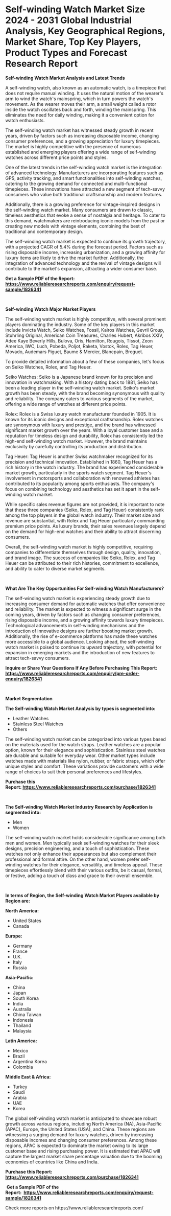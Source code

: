 <p><h1>Self-winding Watch Market Size 2024 - 2031 Global Industrial Analysis, Key Geographical Regions, Market Share, Top Key Players, Product Types and Forecast Research Report</h1></p><p><strong>Self-winding Watch Market Analysis and Latest Trends</strong></p>
<p><p>A self-winding watch, also known as an automatic watch, is a timepiece that does not require manual winding. It uses the natural motion of the wearer's arm to wind the watch's mainspring, which in turn powers the watch's movement. As the wearer moves their arm, a small weight called a rotor inside the watch oscillates back and forth, winding the mainspring. This eliminates the need for daily winding, making it a convenient option for watch enthusiasts.</p><p>The self-winding watch market has witnessed steady growth in recent years, driven by factors such as increasing disposable income, changing consumer preferences, and a growing appreciation for luxury timepieces. The market is highly competitive with the presence of numerous established and emerging players offering a wide range of self-winding watches across different price points and styles. </p><p>One of the latest trends in the self-winding watch market is the integration of advanced technology. Manufacturers are incorporating features such as GPS, activity tracking, and smart functionalities into self-winding watches, catering to the growing demand for connected and multi-functional timepieces. These innovations have attracted a new segment of tech-savvy consumers who value both traditional craftsmanship and modern features.</p><p>Additionally, there is a growing preference for vintage-inspired designs in the self-winding watch market. Many consumers are drawn to classic, timeless aesthetics that evoke a sense of nostalgia and heritage. To cater to this demand, watchmakers are reintroducing iconic models from the past or creating new models with vintage elements, combining the best of traditional and contemporary design.</p><p>The self-winding watch market is expected to continue its growth trajectory, with a projected CAGR of 5.4% during the forecast period. Factors such as rising disposable income, increasing urbanization, and a growing affinity for luxury items are likely to drive the market further. Additionally, the integration of advanced technology and the revival of vintage designs will contribute to the market's expansion, attracting a wider consumer base.</p></p>
<p><strong>Get a Sample PDF of the Report:&nbsp; <a href="https://www.reliableresearchreports.com/enquiry/request-sample/1826341">https://www.reliableresearchreports.com/enquiry/request-sample/1826341</a></strong></p>
<p>&nbsp;</p>
<p><strong>Self-winding Watch Major Market Players</strong></p>
<p><p>The self-winding watch market is highly competitive, with several prominent players dominating the industry. Some of the key players in this market include Invicta Watch, Seiko Watches, Fossil, Kairos Watches, Gevril Group, Stuhrling Original, American Coin Treasures, Charles Hubert, Akribos XXIV, Adee Kaye Beverly Hills, Bulova, Oris, Hamilton, Rougois, Tissot, Zeon America, IWC, Luch, Pobeda, Poljot, Raketa, Vostok, Rolex, Tag Heuer, Movado, Audemars Piguet, Baume & Mercier, Blancpain, Breguet.</p><p>To provide detailed information about a few of these companies, let's focus on Seiko Watches, Rolex, and Tag Heuer.</p><p>Seiko Watches: Seiko is a Japanese brand known for its precision and innovation in watchmaking. With a history dating back to 1881, Seiko has been a leading player in the self-winding watch market. Seiko's market growth has been steady, with the brand becoming synonymous with quality and reliability. The company caters to various segments of the market, offering a wide range of watches at different price points.</p><p>Rolex: Rolex is a Swiss luxury watch manufacturer founded in 1905. It is known for its iconic designs and exceptional craftsmanship. Rolex watches are synonymous with luxury and prestige, and the brand has witnessed significant market growth over the years. With a loyal customer base and a reputation for timeless design and durability, Rolex has consistently led the high-end self-winding watch market. However, the brand maintains exclusivity by carefully controlling its production and distribution.</p><p>Tag Heuer: Tag Heuer is another Swiss watchmaker recognized for its precision and technical innovation. Established in 1860, Tag Heuer has a rich history in the watch industry. The brand has experienced considerable market growth, particularly in the sports watch segment. Tag Heuer's involvement in motorsports and collaboration with renowned athletes has contributed to its popularity among sports enthusiasts. The company's focus on combining technology and aesthetics has set it apart in the self-winding watch market.</p><p>While specific sales revenue figures are not provided, it is important to note that these three companies (Seiko, Rolex, and Tag Heuer) consistently rank among the top players in the global watch industry. Their market size and revenue are substantial, with Rolex and Tag Heuer particularly commanding premium price points. As luxury brands, their sales revenues largely depend on the demand for high-end watches and their ability to attract discerning consumers.</p><p>Overall, the self-winding watch market is highly competitive, requiring companies to differentiate themselves through design, quality, innovation, and brand image. The success of companies like Seiko, Rolex, and Tag Heuer can be attributed to their rich histories, commitment to excellence, and ability to cater to diverse market segments.</p></p>
<p>&nbsp;</p>
<p><strong>What Are The Key Opportunities For Self-winding Watch Manufacturers?</strong></p>
<p><p>The self-winding watch market is experiencing steady growth due to increasing consumer demand for automatic watches that offer convenience and reliability. The market is expected to witness a significant surge in the coming years, driven by factors such as changing consumer preferences, rising disposable income, and a growing affinity towards luxury timepieces. Technological advancements in self-winding mechanisms and the introduction of innovative designs are further boosting market growth. Additionally, the rise of e-commerce platforms has made these watches more accessible to a global audience. Looking ahead, the self-winding watch market is poised to continue its upward trajectory, with potential for expansion in emerging markets and the introduction of new features to attract tech-savvy consumers.</p></p>
<p><strong>Inquire or Share Your Questions If Any Before Purchasing This Report: <a href="https://www.reliableresearchreports.com/enquiry/pre-order-enquiry/1826341">https://www.reliableresearchreports.com/enquiry/pre-order-enquiry/1826341</a></strong></p>
<p>&nbsp;</p>
<p><strong>Market Segmentation</strong></p>
<p><strong>The Self-winding Watch Market Analysis by types is segmented into:</strong></p>
<p><ul><li>Leather Watches</li><li>Stainless Steel Watches</li><li>Others</li></ul></p>
<p><p>The self-winding watch market can be categorized into various types based on the materials used for the watch straps. Leather watches are a popular option, known for their elegance and sophistication. Stainless steel watches are durable and suitable for everyday wear. Other market types include watches made with materials like nylon, rubber, or fabric straps, which offer unique styles and comfort. These variations provide customers with a wide range of choices to suit their personal preferences and lifestyles.</p></p>
<p><strong>Purchase this Report:&nbsp;<a href="https://www.reliableresearchreports.com/purchase/1826341">https://www.reliableresearchreports.com/purchase/1826341</a></strong></p>
<p>&nbsp;</p>
<p><strong>The Self-winding Watch Market Industry Research by Application is segmented into:</strong></p>
<p><ul><li>Men</li><li>Women</li></ul></p>
<p><p>The self-winding watch market holds considerable significance among both men and women. Men typically seek self-winding watches for their sleek designs, precision engineering, and a touch of sophistication. These watches not only enhance their appearances but also complement their professional and formal attire. On the other hand, women prefer self-winding watches for their elegance, versatility, and timeless appeal. These timepieces effortlessly blend with their various outfits, be it casual, formal, or festive, adding a touch of class and grace to their overall ensemble.</p></p>
<p>&nbsp;</p>
<p><strong>In terms of Region, the Self-winding Watch Market Players available by Region are:</strong></p>
<p>
    <p> <strong> North America: </strong>
        <ul>
            <li>United States</li>
            <li>Canada</li>
        </ul>
        </p> 
    <p> <strong> Europe: </strong>
        <ul>
            <li>Germany</li>
            <li>France</li>
            <li>U.K.</li>
            <li>Italy</li>
            <li>Russia</li>
        </ul>
        </p> 
    <p> <strong> Asia-Pacific: </strong>
        <ul>
            <li>China</li>
            <li>Japan</li>
            <li>South Korea</li>
            <li>India</li>
            <li>Australia</li>
            <li>China Taiwan</li>
            <li>Indonesia</li>
            <li>Thailand</li>
            <li>Malaysia</li>
        </ul>
        </p> 
    <p> <strong> Latin America: </strong>
        <ul>
            <li>Mexico</li>
            <li>Brazil</li>
            <li>Argentina Korea</li>
            <li>Colombia</li>
        </ul>
        </p> 
    <p> <strong> Middle East & Africa: </strong>
        <ul>
            <li>Turkey</li>
            <li>Saudi</li>
            <li>Arabia</li>
            <li>UAE</li>
            <li>Korea</li>
        </ul>
    </p>
    </p>
<p><p>The global self-winding watch market is anticipated to showcase robust growth across various regions, including North America (NA), Asia-Pacific (APAC), Europe, the United States (USA), and China. These regions are witnessing a surging demand for luxury watches, driven by increasing disposable incomes and changing consumer preferences. Among these regions, APAC is expected to dominate the market owing to its large customer base and rising purchasing power. It is estimated that APAC will capture the largest market share percentage valuation due to the booming economies of countries like China and India.</p></p>
<p><strong>Purchase this Report: <a href="https://www.reliableresearchreports.com/purchase/1826341">https://www.reliableresearchreports.com/purchase/1826341</a></strong></p>
<p>&nbsp;<strong>Get a Sample PDF of the Report:&nbsp;&nbsp;<a href="https://www.reliableresearchreports.com/enquiry/request-sample/1826341">https://www.reliableresearchreports.com/enquiry/request-sample/1826341</a></strong></p>
<p><strong></strong></p>
<p>Check more reports on https://www.reliableresearchreports.com/</p>